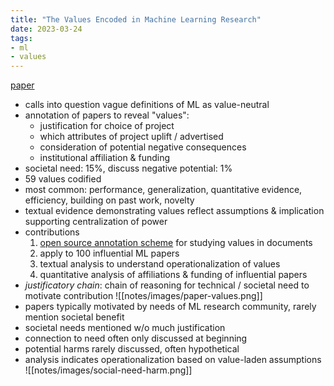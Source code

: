 ```yaml
---
title: "The Values Encoded in Machine Learning Research"
date: 2023-03-24
tags:
- ml
- values
---
```

[paper](https://dl.acm.org/doi/fullHtml/10.1145/3531146.3533083?curius=2726)
- calls into question vague definitions of ML as value-neutral
- annotation of papers to reveal "values":
	- justification for choice of project
	- which attributes of project uplift / advertised
	- consideration of potential negative consequences
	- institutional affiliation & funding
- societal need: 15%, discuss negative potential: 1%
- 59 values codified
- most common: performance, generalization, quantitative evidence, efficiency, building on past work, novelty
- textual evidence demonstrating values reflect assumptions & implication supporting centralization of power
- contributions
	1. [open source annotation scheme](https://github.com/wagnew3/The-Values-Encoded-in-Machine-Learning-Research) for studying values in documents
	2. apply to 100 influential ML papers
	3. textual analysis to understand operationalization of values
	4. quantitative analysis of affiliations & funding of influential papers
- *justificatory chain*: chain of reasoning for technical / societal need to motivate contribution
![[notes/images/paper-values.png]]
- papers typically motivated by needs of ML research community, rarely mention societal benefit
- societal needs mentioned w/o much justification
- connection to need often only discussed at beginning
- potential harms rarely discussed, often hypothetical
- analysis indicates operationalization based on value-laden assumptions ![[notes/images/social-need-harm.png]]